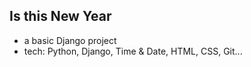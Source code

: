 ## Is this New Year

- a basic Django project
- tech: Python, Django, Time & Date, HTML, CSS, Git... 